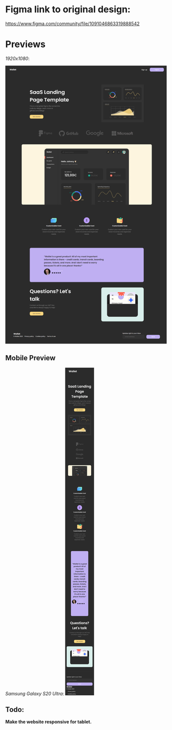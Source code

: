 # Figma link to original design:
https://www.figma.com/community/file/1091046863319888542

# Previews
*1920x1080*:

![1920x1080 Screenshot](https://github.com/nikbgn/html-css-design-projects/blob/main/Wallet-SaaS/finished-project-screenshots/1920x1080.png "1920x1080")

## Mobile Preview
*Samsung Galaxy S20 Ultra*:
![Samsung Galaxy S20 Ultra Emulator Screenshot](https://github.com/nikbgn/html-css-design-projects/blob/main/Wallet-SaaS/finished-project-screenshots/Samsung-Galaxy-S20-Ultra.png "Samsung Galaxy S20 Ultra Emulator Screenshot")


## Todo:
**Make the website responsive for tablet.**